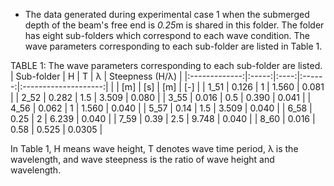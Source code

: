 

- The data generated during experimental case 1 when the submerged depth of the beam's free end is *0.25*m is shared in this folder. The folder has eight sub-folders which correspond to each wave condition. The wave parameters corresponding to each sub-folder are listed in Table 1. 

TABLE 1: The wave parameters corresponding to each sub-folder are listed.
| Sub-folder |   H   |   T  | λ | Steepness (H/λ) |
|:-------------:|:-----:|:----:|:------:|:--------------------:|
|               |  [m]  |  [s] |   [m]  |          [-]         |
|      1_51     | 0.126 |   1  |  1.560 |         0.081        |
|      2_52     | 0.282 |  1.5 |  3.509 |         0.080        |
|      3_55     | 0.016 |  0.5 |  0.390 |         0.041        |
|      4_56     | 0.062 |   1  |  1.560 |         0.040        |
|      5_57     |  0.14 |  1.5 |  3.509 |         0.040        |
|      6_58     |  0.25 |   2  |  6.239 |         0.040        |
|      7_59     |  0.39 |  2.5 |  9.748 |         0.040        |
|      8_60     | 0.016 | 0.58 |  0.525 |        0.0305        |


In Table 1, H means wave height, T denotes wave time period, λ is the wavelength, and wave steepness is the ratio of wave height and wavelength.
